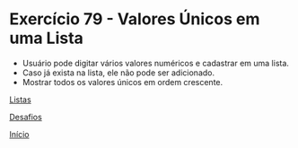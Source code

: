 # Exercício 79 - Valores Únicos em uma Lista

- Usuário pode digitar vários valores numéricos e cadastrar em uma lista.
- Caso já exista na lista, ele não pode ser adicionado.
- Mostrar todos os valores únicos em ordem crescente.

[Listas]()

[Desafios](https://github.com/NandesLima/python-codigos/tree/master/desafios)

[Início](https://github.com/NandesLima/python-codigos)